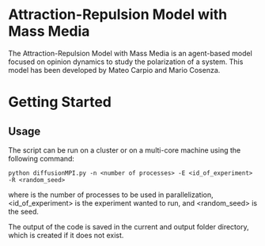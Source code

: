 # Attraction-Repulsion Model with Mass Media

The Attraction-Repulsion Model with Mass Media is an agent-based model focused on opinion dynamics to study the polarization of a system. This model has been developed by Mateo Carpio and Mario Cosenza. 

# Getting Started

## Usage

The script can be run on a cluster or on a multi-core machine using the following command:

    python diffusionMPI.py -n <number of processes> -E <id_of_experiment> -R <random_seed>

where <number of processes> is the number of processes to be used in parallelization, <id_of_experiment> is the experiment wanted to run, and <random_seed> is the seed.

The output of the code is saved in the current and output folder directory, which is created if it does not exist.
